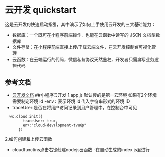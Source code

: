 # 云开发 quickstart

这是云开发的快速启动指引，其中演示了如何上手使用云开发的三大基础能力：
 
- 数据库：一个既可在小程序前端操作，也能在云函数中读写的 JSON 文档型数据库
- 文件存储：在小程序前端直接上传/下载云端文件，在云开发控制台可视化管理
- 云函数：在云端运行的代码，微信私有协议天然鉴权，开发者只需编写业务逻辑代码
## 参考文档

- [云开发文档](https://developers.weixin.qq.com/miniprogram/dev/wxcloud/basis/getting-started.html)
##小程序云开发
1.app.js
默认传的是第一云环境  如果有2个环境需要制定环境 id
-env：表示环境 id  传入字符串形式的环境 ID 
- traceUser:是否在将用户访问记录到用户管理中，在控制台中可见
```
  wx.cloud.init({
        traceUser: true,
        env:"cloud-development-tvu8p"
      })
```
2.如何创建和上传云函数
- cloudfunctins点击右键创建nodejs云函数
-在自动生成的index.js里进行